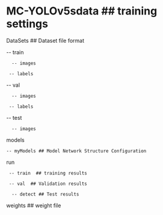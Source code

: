# MC-YOLOv5sdata   ## training settings
  
DataSets  ## Dataset file format

   -- train
  
      -- images
    
     -- labels
    
   -- val
  
      -- images
    
     -- labels
    
   -- test
  
      -- images
    
    
 models
 
    -- myModels ## Model Network Structure Configuration
  
  
  run 
  
     -- train  ## training results
    
     -- val  ## Validation results
    
      -- detect ## Test results
    

  weights ## weight file
  
